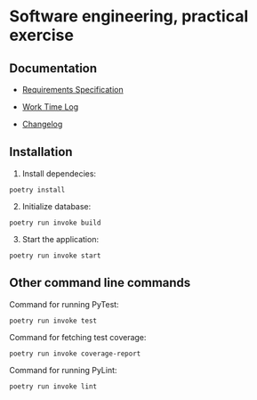 # Software engineering, practical exercise

## Documentation

- [Requirements Specification](https://github.com/niilolehtonen/ohte-harjoitustyo/blob/master/documents/vaatimusmaarittely.md)

- [Work Time Log](https://github.com/niilolehtonen/ohte-harjoitustyo/blob/master/documents/tyoaikakirjanpito.md)


- [Changelog](https://github.com/niilolehtonen/ohte-harjoitustyo/blob/master/documents/changelog.md)

## Installation

1. Install dependecies:

```
poetry install
```

2. Initialize database:

```
poetry run invoke build
```

3. Start the application:

```
poetry run invoke start
```

## Other command line commands

Command for running PyTest:

```
poetry run invoke test
```

Command for fetching test coverage:

```
poetry run invoke coverage-report
```

Command for running PyLint:
```
poetry run invoke lint
```
